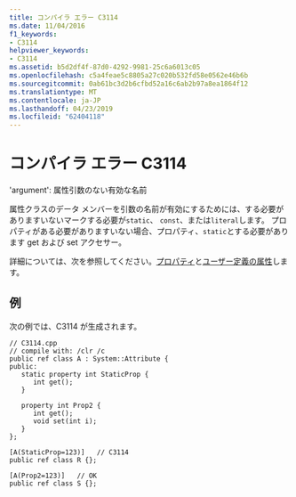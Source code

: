 ```yaml
---
title: コンパイラ エラー C3114
ms.date: 11/04/2016
f1_keywords:
- C3114
helpviewer_keywords:
- C3114
ms.assetid: b5d2df4f-87d0-4292-9981-25c6a6013c05
ms.openlocfilehash: c5a4feae5c8805a27c020b532fd58e0562e46b6b
ms.sourcegitcommit: 0ab61bc3d2b6cfbd52a16c6ab2b97a8ea1864f12
ms.translationtype: MT
ms.contentlocale: ja-JP
ms.lasthandoff: 04/23/2019
ms.locfileid: "62404118"
---
```

# <a name="compiler-error-c3114"></a>コンパイラ エラー C3114

'argument': 属性引数のない有効な名前

属性クラスのデータ メンバーを引数の名前が有効にするためには、する必要がありますいないマークする必要が`static`、 `const`、または`literal`します。 プロパティがある必要がありますいない場合、プロパティ、`static`とする必要があります get および set アクセサー。

詳細については、次を参照してください。[プロパティ](../../extensions/property-cpp-component-extensions.md)と[ユーザー定義の属性](../../extensions/user-defined-attributes-cpp-component-extensions.md)します。

## <a name="example"></a>例

次の例では、C3114 が生成されます。

```
// C3114.cpp
// compile with: /clr /c
public ref class A : System::Attribute {
public:
   static property int StaticProp {
      int get();
   }

   property int Prop2 {
      int get();
      void set(int i);
   }
};

[A(StaticProp=123)]   // C3114
public ref class R {};

[A(Prop2=123)]   // OK
public ref class S {};
```